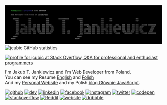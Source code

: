 ![Jakub T. Jankiewicz ASCII banner](https://github.com/jcubic/jcubic/blob/master/assets/banner.svg?raw=true)
![jcubic GitHub statistics](https://github-readme-stats.vercel.app/api?username=jcubic&show_icons=true&theme=dark)

<a href="http://stackoverflow.com/users/387194/jcubic" title="profile for jcubic at Stack Overflow, Q&amp;A for professional and enthusiast programmers">
<img src="https://stackoverflow.com/users/flair/387194.png" width="208" height="58" alt="profile for jcubic at Stack Overflow, Q&amp;A for professional and enthusiast programmers">
</a>

I'm Jakub T. Jankiewicz and I'm Web Developer from Poland.<br/>
You can see my Resume [English](https://github.com/jcubic/cv/blob/master/jakub-jankiewicz-cv-en.pdf) and [Polish](https://github.com/jcubic/cv/blob/master/jakub-jankiewicz-cv-pl.pdf)<br/>
And my [Personal Website](https://jakub.jankiewicz.org/) and my Polish [blog Głównie JavaScript](https://jcubic.pl).

[<img src='https://cdn.jsdelivr.net/npm/simple-icons@3.0.1/icons/github.svg' alt='github' height='40'>](https://github.com/jcubic)  [<img src='https://cdn.jsdelivr.net/npm/simple-icons@3.0.1/icons/dev-dot-to.svg' alt='dev' height='40'>](https://dev.to/jcubic)  [<img src='https://cdn.jsdelivr.net/npm/simple-icons@3.0.1/icons/linkedin.svg' alt='linkedin' height='40'>](https://www.linkedin.com/in/jakubjankiewicz/)  [<img src='https://cdn.jsdelivr.net/npm/simple-icons@3.0.1/icons/facebook.svg' alt='facebook' height='40'>](https://www.facebook.com/jcubic)  [<img src='https://cdn.jsdelivr.net/npm/simple-icons@3.0.1/icons/instagram.svg' alt='instagram' height='40'>](https://www.instagram.com/jcubic/)  [<img src='https://cdn.jsdelivr.net/npm/simple-icons@3.0.1/icons/twitter.svg' alt='twitter' height='40'>](https://twitter.com/jcubic)  [<img src='https://cdn.jsdelivr.net/npm/simple-icons@3.0.1/icons/codepen.svg' alt='codepen' height='40'>](https://codepen.io/jcubic)  [<img src='https://cdn.jsdelivr.net/npm/simple-icons@3.0.1/icons/stackoverflow.svg' alt='stackoverflow' height='40'>](https://stackoverflow.com/users/387194/jcubic)  [<img src='https://cdn.jsdelivr.net/npm/simple-icons@3.0.1/icons/reddit.svg' alt='Reddit' height='40'>](https://www.reddit.com/user/jcubic)  [<img src='https://cdn.jsdelivr.net/npm/simple-icons@3.0.1/icons/icloud.svg' alt='website' height='40'>](https://jakub.jankiewicz.org/)  [<img src='https://cdn.jsdelivr.net/npm/simple-icons@3.0.1/icons/dribbble.svg' alt='dribbble' height='40'>](https://dribbble.com/jcubic/)  
